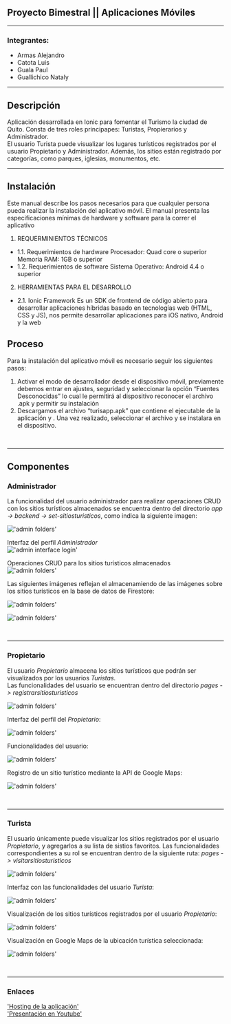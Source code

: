 ## Proyecto Bimestral || Aplicaciones Móviles  
<hr>

### Integrantes:
- Armas Alejandro
- Catota Luis
- Guala Paul
- Guallichico Nataly

<hr>

## Descripción
Aplicación desarrollada en Ionic para fomentar el Turismo la ciudad de Quito. Consta de tres roles principapes: Turistas, Propierarios y Administrador.  
El usuario Turista puede visualizar los lugares turísticos registrados por el usuario Propietario y Administrador. Además, los sitios están registrado por categorías, como parques, iglesias, monumentos, etc.
<hr>  

## Instalación

Este manual describe los pasos necesarios para que cualquier persona pueda
realizar la instalación del aplicativo móvil. El manual presenta las especificaciones mínimas de hardware y software para la correr el aplicativo
1. REQUERMINIENTOS TÉCNICOS
 - 1.1. Requerimientos de hardware
Procesador: Quad core o superior
Memoria RAM: 1GB o superior
 - 1.2. Requerimientos de software
Sistema Operativo: Android 4.4 o superior
2. HERRAMIENTAS PARA EL DESARROLLO
- 2.1. Ionic Framework
Es un SDK de frontend de código abierto para desarrollar aplicaciones híbridas basado en tecnologías web (HTML, CSS y JS), nos permite desarrollar aplicaciones para iOS nativo, Android y la web   

## Proceso
Para la instalación del aplicativo móvil es necesario seguir los siguientes pasos: 
1. Activar el modo de desarrollador desde el dispositivo móvil, previamente debemos entrar en ajustes, seguridad y seleccionar la opción “Fuentes Desconocidas” lo cual le permitirá al dispositivo reconocer el archivo .apk y permitir su instalación
2. Descargamos el archivo “turisapp.apk” que contiene el ejecutable de la aplicación y . Una vez realizado, seleccionar el archivo y se instalara en el dispositivo.  

<br>  
<hr>

## Componentes

### Administrador
La funcionalidad del usuario administrador para realizar operaciones CRUD con los sitios turísticos almacenados se encuentra dentro del directorio <em>app -> backend -> set-sitiosturisticos</em>, como indica la siguiente imagen:

!['admin folders'](./images/1.JPG)  


Interfaz del perfil <em>Administrador</em>  
!['admin interface login'](./images/3.jpeg)  

Operaciones CRUD para los sitios turísticos almacenados  
!['admin folders'](./images/2.jpeg)

Las siguientes imágenes reflejan el almacenamiendo de las imágenes sobre los sitios turísticos en la base de datos de Firestore:

!['admin folders'](./images/6.jpeg)  

!['admin folders'](./images/5.jpeg)  



<br>
<hr>

### Propietario
El usuario <em>Propietario</em> almacena los sitios turísticos que podrán ser visualizados por los usuarios <em>Turistas</em>.  
Las funcionalidades del usuario se encuentran dentro del directorio <em>pages -> registrarsitiosturisticos</em>  

!['admin folders'](./images/2.JPG)  


Interfaz del perfil del <em>Propietario</em>:   

!['admin folders'](./images/8.jpeg)  

Funcionalidades del usuario: 

!['admin folders'](./images/7.jpeg)  


Registro de un sitio turístico mediante la API de Google Maps:  

!['admin folders'](./images/10.jpeg)  


<br>
<hr>

### Turista

El usuario únicamente puede visualizar los sitios registrados por el usuario <em>Propietario</em>, y agregarlos a su lista de sistios favoritos. Las funcionalidades correspondientes a su rol se encuentran dentro de la siguiente ruta: <em>pages -> visitarsitiosturisticos</em> 

!['admin folders'](./images/3.JPG)  

Interfaz con las funcionalidades del usuario <em>Turista</em>:  

!['admin folders'](./images/11.jpeg)  

Visualización de los sitios turísticos registrados por el usuario <em>Propietario</em>:

!['admin folders'](./images/14.jpeg)  

Visualización en Google Maps de la ubicación turística seleccionada: 

!['admin folders'](./images/12.jpeg)  


<br>  
<hr>  

### Enlaces

['Hosting de la aplicación'](https://turismo-guia.web.app/)  
['Presentación en Youtube'](https://youtu.be/jr3D0YbSQms)





